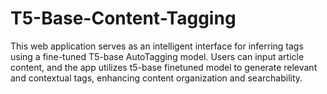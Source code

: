 # T5-Base-Content-Tagging
This web application serves as an intelligent interface for inferring tags using a fine-tuned T5-base AutoTagging model. Users can input article content, and the app utilizes t5-base finetuned model to generate relevant and contextual tags, enhancing content organization and searchability.
